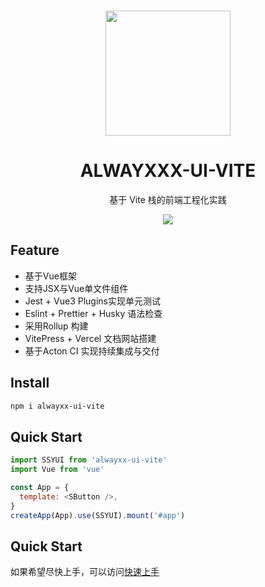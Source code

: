 <br/>
<p align="center">
<img src="https://github.com/alwayXXX/Component-Library/tree/master/assets/logo.png" style="width: 200px">
</p>

<h1 align="center">ALWAYXXX-UI-VITE</h1>
<p align="center">
  基于 Vite 栈的前端工程化实践
</p>

<p align="center">
<img src="https://img.shields.io/github/license/alwayXXX/Component-Library?color=blue">
</p>

## Feature
- 基于Vue框架
- 支持JSX与Vue单文件组件
- Jest + Vue3 Plugins实现单元测试
- Eslint + Prettier + Husky 语法检查
- 采用Rollup 构建
- VitePress + Vercel 文档网站搭建
- 基于Acton CI 实现持续集成与交付

## Install
```bash
npm i alwayxx-ui-vite
```

## Quick Start
```js
import SSYUI from 'alwayxx-ui-vite'
import Vue from 'vue'

const App = {
  template: <SButton />,
}
createApp(App).use(SSYUI).mount('#app')
```

## Quick Start
如果希望尽快上手，可以访问[快速上手](https://component-library-h8nqx5edq-alwayxxs-projects.vercel.app/)

